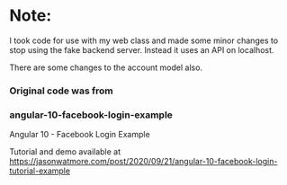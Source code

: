 # Note:

I took code for use with my web class and made some minor changes to stop using the fake backend server.
Instead it uses an API on localhost.

There are some changes to the account model also.

### Original code was from
### angular-10-facebook-login-example

Angular 10 - Facebook Login Example

Tutorial and demo available at https://jasonwatmore.com/post/2020/09/21/angular-10-facebook-login-tutorial-example
